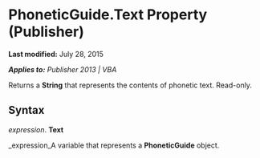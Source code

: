 
# PhoneticGuide.Text Property (Publisher)

 **Last modified:** July 28, 2015

 _**Applies to:** Publisher 2013 | VBA_

Returns a  **String** that represents the contents of phonetic text. Read-only.


## Syntax

 _expression_. **Text**

 _expression_A variable that represents a  **PhoneticGuide** object.


